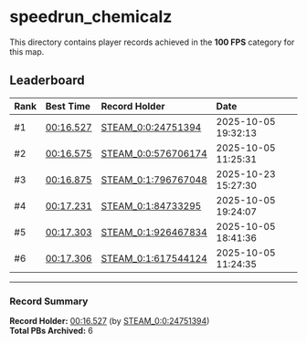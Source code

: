 # speedrun_chemicalz

This directory contains player records achieved in the **100 FPS** category for this map.

## Leaderboard

| Rank | Best Time | Record Holder | Date                |
| :--- | :-------- | :------------ | :------------------ |
| #1   | [00:16.527](./00016527_STEAM_0_0_24751394_20251005-193213.zip) | [STEAM_0:0:24751394](https://speedrun16.com/profile/STEAM_0:0:24751394)   | 2025-10-05 19:32:13 |
| #2   | [00:16.575](./00016575_STEAM_0_0_576706174_20251005-112531.zip) | [STEAM_0:0:576706174](https://speedrun16.com/profile/STEAM_0:0:576706174)   | 2025-10-05 11:25:31 |
| #3   | [00:16.875](./00016875_STEAM_0_1_796767048_20251023-152730.zip) | [STEAM_0:1:796767048](https://speedrun16.com/profile/STEAM_0:1:796767048)   | 2025-10-23 15:27:30 |
| #4   | [00:17.231](./00017231_STEAM_0_1_84733295_20251005-192407.zip) | [STEAM_0:1:84733295](https://speedrun16.com/profile/STEAM_0:1:84733295)   | 2025-10-05 19:24:07 |
| #5   | [00:17.303](./00017303_STEAM_0_1_926467834_20251005-184136.zip) | [STEAM_0:1:926467834](https://speedrun16.com/profile/STEAM_0:1:926467834)   | 2025-10-05 18:41:36 |
| #6   | [00:17.306](./00017306_STEAM_0_1_617544124_20251005-112435.zip) | [STEAM_0:1:617544124](https://speedrun16.com/profile/STEAM_0:1:617544124)   | 2025-10-05 11:24:35 |

---

### Record Summary
**Record Holder:** [00:16.527](./00016527_STEAM_0_0_24751394_20251005-193213.zip) (by [STEAM_0:0:24751394](https://speedrun16.com/profile/STEAM_0:0:24751394))  
**Total PBs Archived:** 6